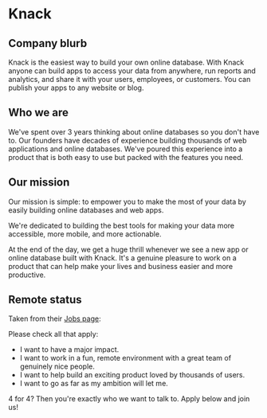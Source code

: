 # Knack

## Company blurb

Knack is the easiest way to build your own online database. With Knack anyone can build apps to access your data from anywhere, run reports and analytics, and share it with your users, employees, or customers. You can publish your apps to any website or blog.

## Who we are

We've spent over 3 years thinking about online databases so you don't have to. Our founders have decades of experience building thousands of web applications and online databases. We've poured this experience into a product that is both easy to use but packed with the features you need.

## Our mission

Our mission is simple: to empower you to make the most of your data by easily building online databases and web apps.

We're dedicated to building the best tools for making your data more accessible, more mobile, and more actionable.

At the end of the day, we get a huge thrill whenever we see a new app or online database built with Knack. It's a genuine pleasure to work on a product that can help make your lives and business easier and more productive.

## Remote status

Taken from their [Jobs page](https://www.knackhq.com/jobs/):

Please check all that apply:

- I want to have a major impact.
- I want to work in a fun, remote environment with a great team of genuinely nice people.
- I want to help build an exciting product loved by thousands of users.
- I want to go as far as my ambition will let me.

4 for 4? Then you're exactly who we want to talk to. Apply below and join us!
